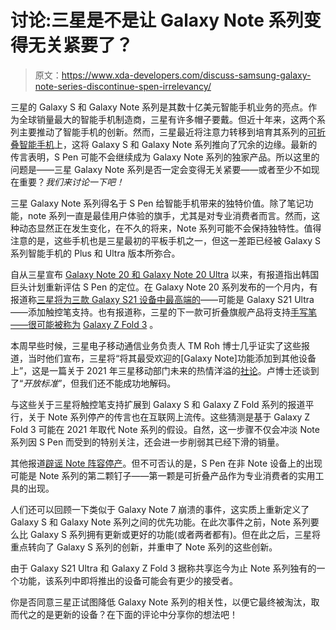 # 讨论:三星是不是让 Galaxy Note 系列变得无关紧要了？

> 原文：<https://www.xda-developers.com/discuss-samsung-galaxy-note-series-discontinue-spen-irrelevancy/>

三星的 Galaxy S 和 Galaxy Note 系列是其数十亿美元智能手机业务的亮点。作为全球销量最大的智能手机制造商，三星有许多帽子要戴。但近十年来，这两个系列主要推动了智能手机的创新。然而，三星最近将注意力转移到培育其系列的[可折叠智能手机](https://www.xda-developers.com/royole-flexpai-2-vs-samsung-galaxy-z-fold-2/)上，这将 Galaxy S 和 Galaxy Note 系列推向了冗余的边缘。最新的传言表明，S Pen 可能不会继续成为 Galaxy Note 系列的独家产品。所以这里的问题是——三星 Galaxy Note 系列是否一定会变得无关紧要——或者至少不如现在重要？*我们来讨论一下吧！*

三星 Galaxy Note 系列得名于 S Pen 给智能手机带来的独特价值。除了笔记功能，note 系列一直是最佳用户体验的旗手，尤其是对专业消费者而言。然而，这种动态显然正在发生变化，在不久的将来，Note 系列可能不会保持独特性。值得注意的是，这些手机也是三星最初的平板手机之一，但这一差距已经被 Galaxy S 系列智能手机的 Plus 和 Ultra 版本所弥合。

自从三星宣布 [Galaxy Note 20 和 Galaxy Note 20 Ultra](https://www.xda-developers.com/samsung-galaxy-note-20/) 以来，有报道指出韩国巨头计划重新评估 S Pen 的定位。在 Galaxy Note 20 系列发布的一个月内，有报道称[三星将为三款 Galaxy S21 设备中最高端的](https://www.xda-developers.com/samsung-galaxy-s21-galaxy-s30-s-pen/)——可能是 Galaxy S21 Ultra——添加触控笔支持。也有报道称，三星的下一款可折叠旗舰产品将支持[手写笔——很可能被称为](https://www.xda-developers.com/samsung-galaxy-s21-z-fold-3-feature-s-pen-support-note-line-reportedly-discontinued/) [Galaxy Z Fold 3](https://www.xda-developers.com/samsung-galaxy-z-fold-3-under-display-camera/) 。

本周早些时候，三星电子移动通信业务负责人 TM Roh 博士几乎证实了这些报道，当时他们宣布，三星将“将其最受欢迎的[Galaxy Note]功能添加到其他设备上”，这是一篇关于 2021 年三星移动部门未来的热情洋溢的[社论](https://www.samsungmobilepress.com/featurestories/editorial-samsung-defies-one-size-fits-all-mobile-experiences-with-personalized-tech-tailor-made-for-life-in-2021)。卢博士还谈到了“*开放标准*”，但我们还不能成功地解码。

与这些关于三星将触控笔支持扩展到 Galaxy S 和 Galaxy Z Fold 系列的报道平行，关于 Note 系列停产的传言也在互联网上流传。这些猜测是基于 Galaxy Z Fold 3 可能在 2021 年取代 Note 系列的假设。自然，这一步骤不仅会冲淡 Note 系列因 S Pen 而受到的特别关注，还会进一步削弱其已经下滑的销量。

其他报道[辟谣 Note 阵容停产](https://www.xda-developers.com/samsung-may-not-discontinue-galaxy-note-series-after-all/)。但不可否认的是，S Pen 在非 Note 设备上的出现可能是 Note 系列的第二颗钉子——第一颗是可折叠产品作为专业消费者的实用工具的出现。

人们还可以回顾一下类似于 Galaxy Note 7 崩溃的事件，这实质上重新定义了 Galaxy S 和 Galaxy Note 系列之间的优先功能。在此次事件之前，Note 系列要么比 Galaxy S 系列拥有更新或更好的功能(或者两者都有)。但在此之后，三星将重点转向了 Galaxy S 系列的创新，并重申了 Note 系列的这些创新。

由于 Galaxy S21 Ultra 和 Galaxy Z Fold 3 据称共享迄今为止 Note 系列独有的一个功能，该系列中即将推出的设备可能会有更少的接受者。

你是否同意三星正试图降低 Galaxy Note 系列的相关性，以便它最终被淘汰，取而代之的是更新的设备？在下面的评论中分享你的想法吧！